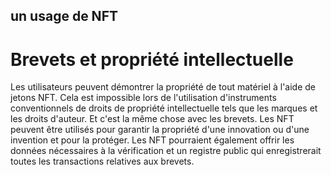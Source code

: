 ## un usage de NFT

# Brevets et propriété intellectuelle
Les utilisateurs peuvent démontrer la propriété de tout matériel à l'aide de jetons NFT.
Cela est impossible lors de l'utilisation d'instruments conventionnels de droits de propriété intellectuelle tels que les marques et les droits d'auteur. Et c'est la même chose avec les brevets.
Les NFT peuvent être utilisés pour garantir la propriété d'une innovation ou d'une invention et pour la protéger. Les NFT pourraient également offrir les données nécessaires à la vérification et un registre public qui enregistrerait toutes les transactions relatives aux brevets.
